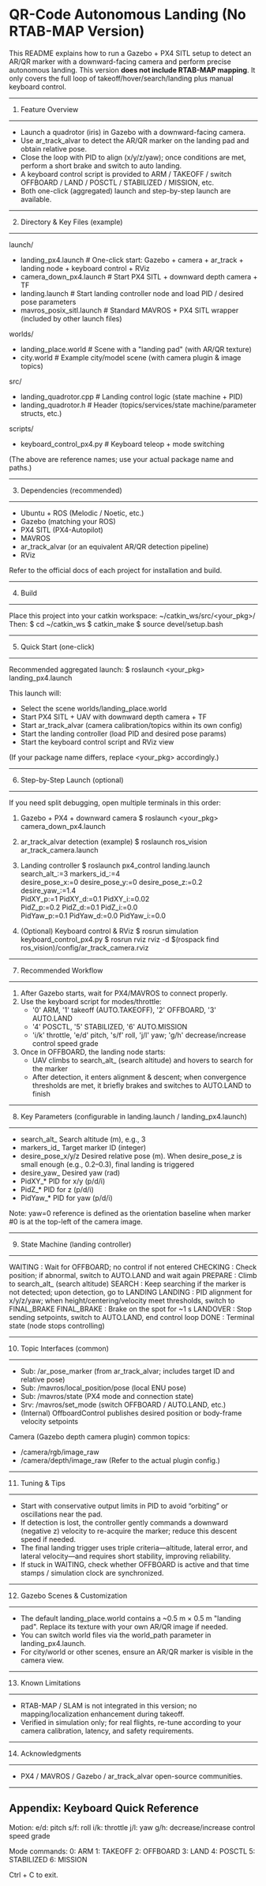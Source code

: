 QR-Code Autonomous Landing (No RTAB-MAP Version)
=================================================

This README explains how to run a Gazebo + PX4 SITL setup to detect an AR/QR marker with a downward-facing camera and perform precise autonomous landing.
This version **does not include RTAB-MAP mapping**. It only covers the full loop of takeoff/hover/search/landing plus manual keyboard control.

-------------------------------------------------
1) Feature Overview
-------------------------------------------------
- Launch a quadrotor (iris) in Gazebo with a downward-facing camera.
- Use ar_track_alvar to detect the AR/QR marker on the landing pad and obtain relative pose.
- Close the loop with PID to align (x/y/z/yaw); once conditions are met, perform a short brake and switch to auto landing.
- A keyboard control script is provided to ARM / TAKEOFF / switch OFFBOARD / LAND / POSCTL / STABILIZED / MISSION, etc.
- Both one-click (aggregated) launch and step-by-step launch are available.

-------------------------------------------------
2) Directory & Key Files (example)
-------------------------------------------------
launch/
  - landing_px4.launch           # One-click start: Gazebo + camera + ar_track + landing node + keyboard control + RViz
  - camera_down_px4.launch       # Start PX4 SITL + downward depth camera + TF
  - landing.launch               # Start landing controller node and load PID / desired pose parameters
  - mavros_posix_sitl.launch     # Standard MAVROS + PX4 SITL wrapper (included by other launch files)

worlds/
  - landing_place.world          # Scene with a "landing pad" (with AR/QR texture)
  - city.world                   # Example city/model scene (with camera plugin & image topics)

src/
  - landing_quadrotor.cpp        # Landing control logic (state machine + PID)
  - landing_quadrotor.h          # Header (topics/services/state machine/parameter structs, etc.)

scripts/
  - keyboard_control_px4.py      # Keyboard teleop + mode switching

(The above are reference names; use your actual package name and paths.)

-------------------------------------------------
3) Dependencies (recommended)
-------------------------------------------------
- Ubuntu + ROS (Melodic / Noetic, etc.)
- Gazebo (matching your ROS)
- PX4 SITL (PX4-Autopilot)
- MAVROS
- ar_track_alvar (or an equivalent AR/QR detection pipeline)
- RViz

Refer to the official docs of each project for installation and build.

-------------------------------------------------
4) Build
-------------------------------------------------
Place this project into your catkin workspace:
  ~/catkin_ws/src/<your_pkg>/
Then:
  $ cd ~/catkin_ws
  $ catkin_make
  $ source devel/setup.bash

-------------------------------------------------
5) Quick Start (one-click)
-------------------------------------------------
Recommended aggregated launch:
  $ roslaunch <your_pkg> landing_px4.launch

This launch will:
- Select the scene worlds/landing_place.world
- Start PX4 SITL + UAV with downward depth camera + TF
- Start ar_track_alvar (camera calibration/topics within its own config)
- Start the landing controller (load PID and desired pose params)
- Start the keyboard control script and RViz view

(If your package name differs, replace <your_pkg> accordingly.)

-------------------------------------------------
6) Step-by-Step Launch (optional)
-------------------------------------------------
If you need split debugging, open multiple terminals in this order:

1) Gazebo + PX4 + downward camera
   $ roslaunch <your_pkg> camera_down_px4.launch

2) ar_track_alvar detection (example)
   $ roslaunch ros_vision ar_track_camera.launch

3) Landing controller
   $ roslaunch px4_control landing.launch \
       search_alt_:=3 markers_id_:=4 \
       desire_pose_x:=0 desire_pose_y:=0 desire_pose_z:=0.2 desire_yaw_:=1.4 \
       PidXY_p:=1 PidXY_d:=0.1 PidXY_i:=0.02 \
       PidZ_p:=0.2 PidZ_d:=0.1 PidZ_i:=0.0 \
       PidYaw_p:=0.1 PidYaw_d:=0.0 PidYaw_i:=0.0

4) (Optional) Keyboard control & RViz
   $ rosrun simulation keyboard_control_px4.py
   $ rosrun rviz rviz -d $(rospack find ros_vision)/config/ar_track_camera.rviz

-------------------------------------------------
7) Recommended Workflow
-------------------------------------------------
1) After Gazebo starts, wait for PX4/MAVROS to connect properly.
2) Use the keyboard script for modes/throttle:
   - '0' ARM, '1' takeoff (AUTO.TAKEOFF), '2' OFFBOARD, '3' AUTO.LAND
   - '4' POSCTL, '5' STABILIZED, '6' AUTO.MISSION
   - 'i/k' throttle, 'e/d' pitch, 's/f' roll, 'j/l' yaw; 'g/h' decrease/increase control speed grade
3) Once in OFFBOARD, the landing node starts:
   - UAV climbs to search_alt_ (search altitude) and hovers to search for the marker
   - After detection, it enters alignment & descent; when convergence thresholds are met, it briefly brakes and switches to AUTO.LAND to finish

-------------------------------------------------
8) Key Parameters (configurable in landing.launch / landing_px4.launch)
-------------------------------------------------
- search_alt_        Search altitude (m), e.g., 3
- markers_id_        Target marker ID (integer)
- desire_pose_x/y/z  Desired relative pose (m). When desire_pose_z is small enough (e.g., 0.2–0.3), final landing is triggered
- desire_yaw_        Desired yaw (rad)
- PidXY_*            PID for x/y (p/d/i)
- PidZ_*             PID for z (p/d/i)
- PidYaw_*           PID for yaw (p/d/i)

Note: yaw=0 reference is defined as the orientation baseline when marker #0 is at the top-left of the camera image.

-------------------------------------------------
9) State Machine (landing controller)
-------------------------------------------------
WAITING     : Wait for OFFBOARD; no control if not entered
CHECKING    : Check position; if abnormal, switch to AUTO.LAND and wait again
PREPARE     : Climb to search_alt_ (search altitude)
SEARCH      : Keep searching if the marker is not detected; upon detection, go to LANDING
LANDING     : PID alignment for x/y/z/yaw; when height/centering/velocity meet thresholds, switch to FINAL_BRAKE
FINAL_BRAKE : Brake on the spot for ~1 s
LANDOVER    : Stop sending setpoints, switch to AUTO.LAND, end control loop
DONE        : Terminal state (node stops controlling)

-------------------------------------------------
10) Topic Interfaces (common)
-------------------------------------------------
- Sub: /ar_pose_marker (from ar_track_alvar; includes target ID and relative pose)
- Sub: /mavros/local_position/pose (local ENU pose)
- Sub: /mavros/state (PX4 mode and connection state)
- Srv: /mavros/set_mode (switch OFFBOARD / AUTO.LAND, etc.)
- (Internal) OffboardControl publishes desired position or body-frame velocity setpoints

Camera (Gazebo depth camera plugin) common topics:
- /camera/rgb/image_raw
- /camera/depth/image_raw
(Refer to the actual plugin config.)

-------------------------------------------------
11) Tuning & Tips
-------------------------------------------------
- Start with conservative output limits in PID to avoid “orbiting” or oscillations near the pad.
- If detection is lost, the controller gently commands a downward (negative z) velocity to re-acquire the marker; reduce this descent speed if needed.
- The final landing trigger uses triple criteria—altitude, lateral error, and lateral velocity—and requires short stability, improving reliability.
- If stuck in WAITING, check whether OFFBOARD is active and that time stamps / simulation clock are synchronized.

-------------------------------------------------
12) Gazebo Scenes & Customization
-------------------------------------------------
- The default landing_place.world contains a ~0.5 m × 0.5 m "landing pad". Replace its texture with your own AR/QR image if needed.
- You can switch world files via the world_path parameter in landing_px4.launch.
- For city/world or other scenes, ensure an AR/QR marker is visible in the camera view.

-------------------------------------------------
13) Known Limitations
-------------------------------------------------
- RTAB-MAP / SLAM is not integrated in this version; no mapping/localization enhancement during takeoff.
- Verified in simulation only; for real flights, re-tune according to your camera calibration, latency, and safety requirements.

-------------------------------------------------
14) Acknowledgments
-------------------------------------------------
- PX4 / MAVROS / Gazebo / ar_track_alvar open-source communities.

-------------------------------------------------
Appendix: Keyboard Quick Reference
-------------------------------------------------
Motion:
  e/d: pitch   s/f: roll   i/k: throttle   j/l: yaw
  g/h: decrease/increase control speed grade

Mode commands:
  0: ARM    1: TAKEOFF    2: OFFBOARD
  3: LAND   4: POSCTL     5: STABILIZED
  6: MISSION

Ctrl + C to exit.
